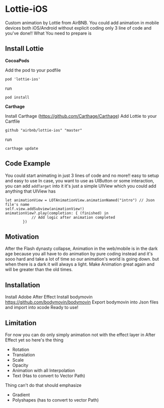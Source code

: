 # Lottie-iOS
Custom animation by Lottie from AirBNB. You could add animation in mobile devices both iOS/Android without explicit coding only 3 line of code and you've done!! What You need to prepare is

## Install Lottie
**CocoaPods**

Add the pod to your podfile
```
pod 'lottie-ios'
```
run
```
pod install
```
**Carthage**

Install Carthage (https://github.com/Carthage/Carthage) Add Lottie to your Cartfile
```
github "airbnb/lottie-ios" "master"
```
run
```
carthage update
```

## Code Example
You could start animating in just 3 lines of code and no more!! easy to setup and easy to use
In case, you want to use as UIButton or some interaction, you can add `addTarget` into it it's just a simple UIView which you could add anything that UIView has
```
let animationView = LOTAnimationView.animationNamed("intro") // Json file's name
self.view.addSubview(animationView!)
animationView?.play(completion: { (finished) in
            // Add logic after animation completed
        })
```

## Motivation
After the Flash dynasty collapse, Animation in the web/mobile is in the dark age because you all have to do animation by pure coding instead and it's sooo hard and take a lot of time so our animation's world is going down. but when there is a dark it will always a light. Make Animation great again and will be greater than the old times. 

## Installation
Install Adobe After Effect
Install bodymovin https://github.com/bodymovin/bodymovin
Export bodymovin into Json files and import into xcode 
Ready to use!

## Limitation
For now you can do only simply animation not with the effect layer in After Effect yet so here's the thing
- Rotation
- Translation
- Scale
- Opacity
- Animation with all Interpolation
- Text (Has to convert to Vector Path)

Thing can't do that should emphasize
- Gradient
- Polyshapes (has to convert to vector Path)
